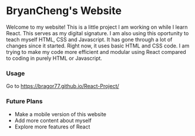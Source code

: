 # BryanCheng's Website
Welcome to my website! This is a little project I am working on while I learn React. This serves as my digital signature.
I am also using this oportunity to teach myself HTML, CSS and Javascript. It has gone through a lot of changes since it started. Right now, it uses basic HTML and CSS code. I am trying to make my code more efficient and modular using React compared to coding in purely HTML or Javascript.

### Usage
Go to https://bragor77.github.io/React-Project/ 

### Future Plans
- Make a mobile version of this website
- Add more content about myself
- Explore more features of React
